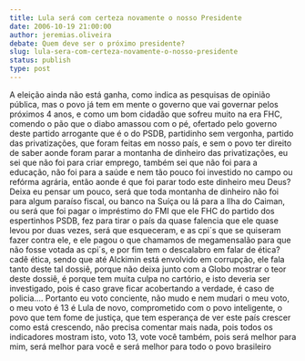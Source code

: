 ```yaml
---
title: Lula será com certeza novamente o nosso Presidente
date: 2006-10-19 21:00:00
author: jeremias.oliveira
debate: Quem deve ser o próximo presidente?
slug: lula-sera-com-certeza-novamente-o-nosso-presidente
status: publish 
type: post
---
```


A eleição ainda não está ganha, como indica as pesquisas de opinião pública, mas o povo já tem em mente o governo que vai governar pelos próximos 4 anos, e como um bom cidadão que sofreu muito na era FHC, comendo o pão que o diabo amassou com o pé, ofertado pelo governo deste partido arrogante que é o do PSDB, partidinho sem vergonha, partido das privatizações, que foram feitas em nosso país, e sem o povo ter direito de saber aonde foram parar a montanha de dinheiro das privatizações, eu sei que não foi para criar emprego, também sei que não foi para a educação, não foi para a saúde e nem tão pouco foi investido no campo ou refórma agrária, então aonde é que foi parar todo este dinheiro meu Deus? Deixa eu pensar um pouco, será que toda montanha de dinheiro não foi para algum paraíso fiscal, ou banco na Suíça ou lá para a Ilha do Caiman, ou será que foi pagar o impréstimo do FMI que ele FHC do partido dos espertinhos PSDB, fez para tirar o país da quase falencia que ele quase levou por duas vezes, será que esqueceram, e as cpi´s que se quiseram fazer contra ele, e ele pagou o que chamamos de megamensalão para que não fosse votada as cpi´s, e por fim tem o descalabro em falar de ética? cadê ética, sendo que até Alckimin está envolvido em corrupção, ele fala tanto deste tal dossiê, porque não deixa junto com a Globo mostrar o teor deste dossiê, é porque tem muita culpa no cartório, e isto deveria ser investigado, pois é caso grave ficar acobertando a verdade, é caso de policia.... Portanto eu voto conciente, não mudo e nem mudari o meu voto, o meu voto é 13 é Lula de novo, comprometido com o povo inteligente, o povo que tem fome de justiça, que tem esperança de ver este país crescer como está crescendo, não precisa comentar mais nada, pois todos os indicadores mostram isto, voto 13, vote você também, pois será melhor para mim, será melhor para você e será melhor para todo o povo brasileiro


 


